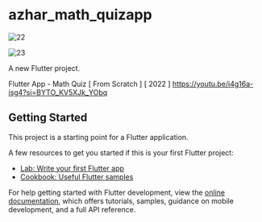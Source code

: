 # azhar_math_quizapp

![22](https://github.com/kalimaty/math_quizapp/assets/105967966/44c2dae7-a2f3-43df-abac-a858bd2fa1ae)


![23](https://github.com/kalimaty/math_quizapp/assets/105967966/00b88a40-67e5-49c7-974e-c6d9ea7f28c7)




A new Flutter project.

Flutter App - Math Quiz [ From Scratch ] [ 2022 ]
https://youtu.be/i4g16a-isg4?si=BYTO_KV5XJk_YObq
## Getting Started

This project is a starting point for a Flutter application.

A few resources to get you started if this is your first Flutter project:

- [Lab: Write your first Flutter app](https://docs.flutter.dev/get-started/codelab)
- [Cookbook: Useful Flutter samples](https://docs.flutter.dev/cookbook)

For help getting started with Flutter development, view the
[online documentation](https://docs.flutter.dev/), which offers tutorials,
samples, guidance on mobile development, and a full API reference.
